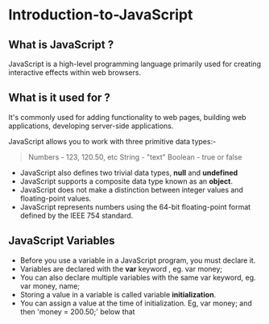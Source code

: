 # Introduction-to-JavaScript

What is JavaScript ? 
-------------------------
JavaScript is a high-level programming language primarily used for creating interactive effects within web browsers.

What is it used for ?
-------------------------
It's commonly used for adding functionality to web pages, building web applications, developing server-side applications.

JavaScript allows you to work with three primitive data types:- 
> Numbers - 123, 120.50, etc
> String - "text"
> Boolean - true or false

- JavaScript also defines two trivial data types, <b>null</b> and <b>undefined</b>
- JavaScript supports a composite data type known as an <b>object</b>.
- JavaScript does not make a distinction between integer values and floating-point values.
- JavaScript represents numbers using the 64-bit floating-point format defined by the IEEE 754 standard.


 JavaScript Variables
 -------------------------
 - Before you use a variable in a JavaScript program, you must declare it.
 - Variables are declared with the <b>var</b> keyword , eg. var money; 
 - You can also declare multiple variables with the same var keyword, eg. var money, name;
 - Storing a value in a variable is called variable <b>initialization</b>.
 - You can assign a value at the time of initialization. Eg, var money; and then 'money = 200.50;' below that



